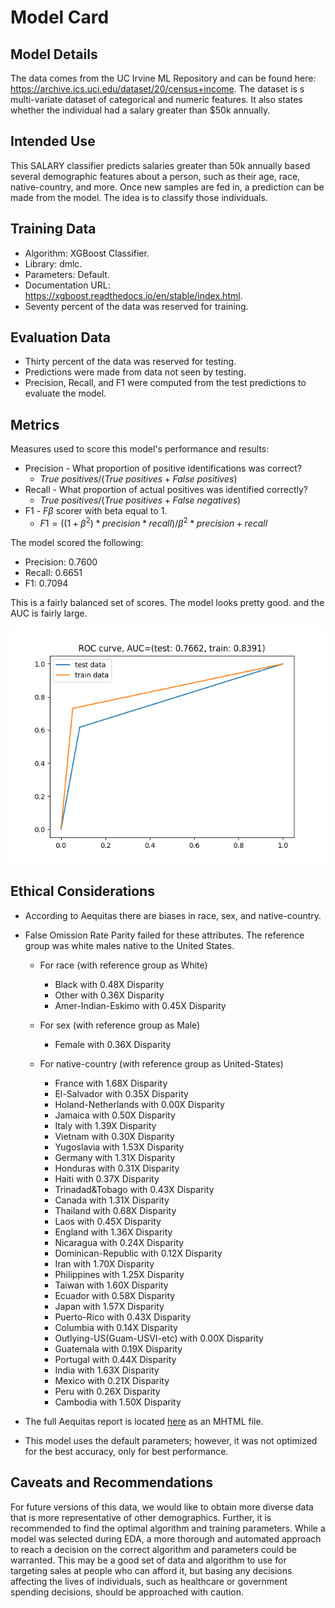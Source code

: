 # Model Card

## Model Details
The data comes from the UC Irvine ML Repository and can be found here: https://archive.ics.uci.edu/dataset/20/census+income. The dataset is s multi-variate dataset of categorical and numeric features. It also states whether the individual had a salary greater than $50k annually.

## Intended Use

This SALARY classifier predicts salaries greater than 50k annually based several demographic features about a person, such as their age, race, native-country, and more. Once new samples are fed in, a prediction can be made from the model. The idea is to classify those individuals.

## Training Data
* Algorithm: XGBoost Classifier.
* Library: dmlc.
* Parameters: Default.
* Documentation URL: https://xgboost.readthedocs.io/en/stable/index.html.
* Seventy percent of the data was reserved for training.

## Evaluation Data
* Thirty percent of the data was reserved for testing. 
* Predictions were made from data not seen by testing. 
* Precision, Recall, and F1 were computed from the test predictions to evaluate the model.

## Metrics
Measures used to score this model's performance and results:

* Precision - What proportion of positive identifications was correct?
    * $True\:positives / (True\:positives + False\:positives)$
* Recall - What proportion of actual positives was identified correctly?
    * $True\:positives / (True\:positives + False\:negatives)$
* F1 - $F\beta$ scorer with beta equal to 1.
    * $F1 = ((1+\beta^2)*precision * recall) / \beta^2 * precision + recall$

The model scored the following:
* Precision: 0.7600
* Recall: 0.6651
* F1: 0.7094

This is a fairly balanced set of scores. The model looks pretty good. and the AUC is fairly large.

![image info](/data/ROC.png)

## Ethical Considerations
* According to Aequitas there are biases in race, sex, and native-country. 
* False Omission Rate Parity failed for these attributes. The reference group was white males native to the United States.
    * For race (with reference group as White)
        * Black with 0.48X Disparity
        * Other with 0.36X Disparity
        * Amer-Indian-Eskimo with 0.45X Disparity

    * For sex (with reference group as Male)
        * Female with 0.36X Disparity

    * For native-country (with reference group as United-States)
        * France with 1.68X Disparity
        * El-Salvador with 0.35X Disparity
        * Holand-Netherlands with 0.00X Disparity
        * Jamaica with 0.50X Disparity
        * Italy with 1.39X Disparity
        * Vietnam with 0.30X Disparity
        * Yugoslavia with 1.53X Disparity
        * Germany with 1.31X Disparity
        * Honduras with 0.31X Disparity
        * Haiti with 0.37X Disparity
        * Trinadad&Tobago with 0.43X Disparity
        * Canada with 1.31X Disparity
        * Thailand with 0.68X Disparity
        * Laos with 0.45X Disparity
        * England with 1.36X Disparity
        * Nicaragua with 0.24X Disparity
        * Dominican-Republic with 0.12X Disparity
        * Iran with 1.70X Disparity
        * Philippines with 1.25X Disparity
        * Taiwan with 1.60X Disparity
        * Ecuador with 0.58X Disparity
        * Japan with 1.57X Disparity
        * Puerto-Rico with 0.43X Disparity
        * Columbia with 0.14X Disparity
        * Outlying-US(Guam-USVI-etc) with 0.00X Disparity
        * Guatemala with 0.19X Disparity
        * Portugal with 0.44X Disparity
        * India with 1.63X Disparity
        * Mexico with 0.21X Disparity
        * Peru with 0.26X Disparity
        * Cambodia with 1.50X Disparity

* The full Aequitas report is located [here](./data/Aequitas%20-%20The%20Bias%20Report.mhtml) as an MHTML file. 
* This model uses the default parameters; however, it was not optimized for the best accuracy, only for best performance. 
## Caveats and Recommendations
For future versions of this data, we would like to obtain more diverse data that is more representative of other demographics. Further, it is recommended to find the optimal algorithm and training parameters. While a model was selected during EDA, a more thorough and automated approach to reach a decision on the correct algorithm and parameters could be warranted. This may be a good set of data and algorithm to use for targeting sales at people who can afford it, but basing any decisions affecting the lives of individuals, such as healthcare or government spending decisions, should be approached with caution. 

